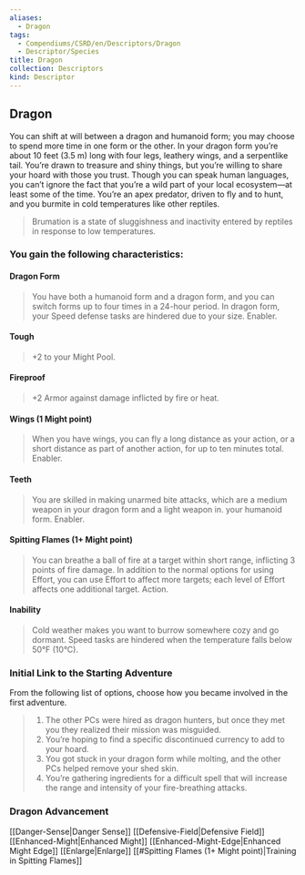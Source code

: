 ```yaml
---
aliases:
  - Dragon
tags:
  - Compendiums/CSRD/en/Descriptors/Dragon
  - Descriptor/Species
title: Dragon
collection: Descriptors
kind: Descriptor
---
```

## Dragon  
You can shift at will between a dragon and humanoid form; you may choose to spend more time in one form or the other. In your dragon form you’re about 10 feet (3.5 m) long with four legs, leathery wings, and a serpentlike tail. You’re drawn to treasure and shiny things, but you’re willing to share your hoard with those you trust. Though you can speak human languages, you can’t ignore the fact that you’re a wild part of your local ecosystem—at least some of the time. You’re an apex predator, driven to fly and to hunt, and you burmite in cold temperatures like other reptiles.
>Brumation is a state of sluggishness and inactivity entered by reptiles in response to low temperatures.
### You gain the following characteristics:
#### Dragon Form 
>You have both a humanoid form and a dragon form, and you can switch forms up to four times in a 24-hour period. In dragon form, your Speed defense tasks are hindered due to your size. Enabler.
#### Tough 
>+2 to your Might Pool.
#### Fireproof 
>+2 Armor against damage inflicted by fire or heat.
#### Wings (1 Might point) 
>When you have wings, you can fly a long distance as your action, or a short distance as part of another action, for up to ten minutes total. Enabler.
#### Teeth 
>You are skilled in making unarmed bite attacks, which are a medium weapon in your dragon form and a light weapon in. your humanoid form. Enabler.
#### Spitting Flames (1+ Might point)
>You can breathe a ball of fire at a target within short range, inflicting 3 points of fire damage. In addition to the normal options for using Effort, you can use Effort to affect more targets; each level of Effort affects one additional target. Action.
#### Inability
>Cold weather makes you want to burrow somewhere cozy and go dormant. Speed tasks are hindered when the temperature falls below 50°F (10°C).
### Initial Link to the Starting Adventure 
From the following list of options, choose how you became involved in the first adventure.
>1. The other PCs were hired as dragon hunters, but once they met you they realized their mission was misguided.
>2. You’re hoping to find a specific discontinued currency to add to your hoard.
>3. You got stuck in your dragon form while molting, and the other PCs helped remove your shed skin.
>4. You’re gathering ingredients for a difficult spell that will increase the range and intensity of your fire-breathing attacks.
### Dragon Advancement
[[Danger-Sense|Danger Sense]] 
[[Defensive-Field|Defensive Field]] 
[[Enhanced-Might|Enhanced Might]] 
[[Enhanced-Might-Edge|Enhanced Might Edge]] 
[[Enlarge|Enlarge]]
[[#Spitting Flames (1+ Might point)|Training in Spitting Flames]]

